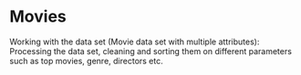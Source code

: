 # Movies
Working with the data set (Movie data set with multiple attributes): Processing the data set, cleaning and sorting them on different parameters such as top movies, genre, directors etc.
